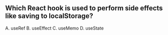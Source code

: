 ## Which React hook is used to perform side effects like saving to localStorage?
A. useRef
B. useEffect
C. useMemo
D. useState

